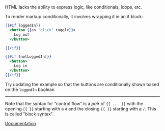 HTML lacks the ability to express logic, like conditionals, loops, etc.

To render markup conditionally, it involves wrapping it in an if block:

```hbs
{{#if loggedIn}}
  <button {{on 'click' toggle}}>
    Log out
  </button>

{{/if}}

{{#if (notLoggedIn)}}
  <button>
    Log in
  </button>
{{/if}}
```

Try updating the example so that the buttons are conditionally shown based on the `loggedIn` boolean.

---

Note that the syntax for "control flow" is a _pair_ of `{{ ... }}` with the opening `{{ }}` starting with a `#` and the closing `{{ }}` starting with a `/`. This is called "block syntax".

[Documentation][docs]

[docs]: https://api.emberjs.com/ember/release/classes/Ember.Templates.helpers/methods/if?anchor=if
